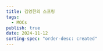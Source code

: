 ```yaml
---
title: 김영한의 스프링
tags:
  - MOCs
publish: true
date: 2024-11-12
sorting-spec: "order-desc: created"
---
```


```folder-index-content

```
